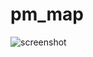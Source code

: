 # pm_map

![screenshot](https://raw.githubusercontent.com/TrueGuy/pm_map/master/Screen.Shot.2016-03-07.at.16.11.08.png)
